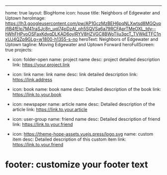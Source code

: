 ---
home: true
layout: BlogHome
icon: house
title: Neighbors of Edgewater and Uptown
heroImage: https://lh3.googleusercontent.com/pw/AP1GczMzBEH6pqNLXwtsd8MGQypjflB4fElp7M41raSJc8n_uql74pDzAl_ph5SQVSa6a79RCFAprTMeOXL_tdy--hWhFHPvoOSFaxKdyqDLKAD6oylRYV8HZVGC8BWoTlju3qcT_TVWkETFC1nxUJ4QZp9GLg=w1800-h1355-s-no
heroText: Neighbors of Edgewater and Uptown
tagline: Moving Edgewater and Uptown Forward
heroFullScreen: true
projects:
  - icon: folder-open
    name: project name
    desc: project detailed description
    link: https://your.project.link

  - icon: link
    name: link name
    desc: link detailed description
    link: https://link.address

  - icon: book
    name: book name
    desc: Detailed description of the book
    link: https://link.to.your.book

  - icon: newspaper
    name: article name
    desc: Detailed description of the article
    link: https://link.to.your.article

  - icon: user-group
    name: friend name
    desc: Detailed description of friend
    link: https://link.to.your.friend

  - icon: https://theme-hope-assets.vuejs.press/logo.svg
    name: custom item
    desc: Detailed description of this custom item
    link: https://link.to.your.friend

# footer: customize your footer text

